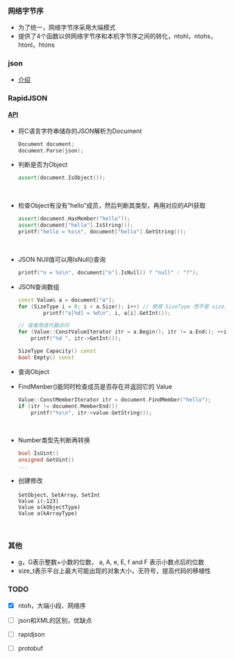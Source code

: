 ### 网络字节序

* 为了统一，网络字节序采用大端模式
* 提供了4个函数以供网络字节序和本机字节序之间的转化，ntohl，ntohs，htonl，htons



### json

* [介绍](https://zh.wikipedia.org/wiki/JSON)



### RapidJSON

#### [API](http://rapidjson.org/zh-cn/md_doc_tutorial_8zh-cn.html)

* 将C语言字符串储存的JSON解析为Document

  ```C++
  Document document;
  document.Parse(json);
  ```



* 判断是否为Object

  ```c++
  assert(document.IsObject());
  ```

  ​

* 检查Object有没有“hello”成员，然后判断其类型，再用对应的API获取

  ```c++
  assert(document.HasMember("hello"));
  assert(document["hello"].IsString());
  printf("hello = %s\n", document["hello"].GetString());
  ```

  ​

* JSON NUll值可以用IsNull()查询

  ```c++
  printf("n = %s\n", document["n"].IsNull() ? "null" : "?");
  ```



* JSON查询数组

  ```c++
  const Value& a = document["a"];
  for (SizeType i = 0; i < a.Size(); i++) // 使用 SizeType 而不是 size_t
          printf("a[%d] = %d\n", i, a[i].GetInt());

  // 或者用迭代器访问
  for (Value::ConstValueIterator itr = a.Begin(); itr != a.End(); ++itr)
      printf("%d ", itr->GetInt());

  SizeType Capacity() const
  bool Empty() const
  ```



* 查询Object

* FindMenber()能同时检查成员是否存在并返回它的 Value

  ```c++
  Value::ConstMemberIterator itr = document.FindMember("hello");
  if (itr != document.MemberEnd())
      printf("%s\n", itr->value.GetString());
  ```

  ​

* Number类型先判断再转换

  ```C++
  bool IsUint()
  unsigned GetUint()
  ...
  ```



* 创建修改

  ```
  SetObject、SetArray、SetInt
  Value i(-123)
  Value o(kObjectType)
  Value a(kArrayType)
  ```

  ​



### 其他

* g，G表示整数+小数的位数， a, A, e, E, f and F 表示小数点后的位数
* size_t表示平台上最大可能出现的对象大小，无符号，提高代码的移植性



### TODO

- [x] ntoh，大端小段、网络序


- [ ] json和XML的区别，优缺点

- [ ] rapidjson

- [ ] protobuf

      ​
